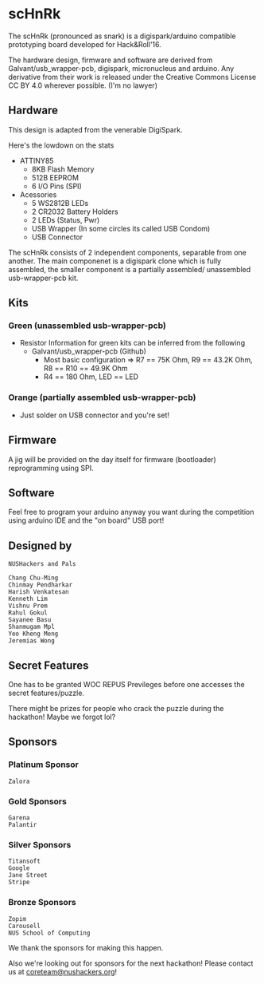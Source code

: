# scHnRk

The scHnRk (pronounced as snark) is a digispark/arduino compatible prototyping board developed for Hack&Roll'16.

The hardware design, firmware and software are derived from Galvant/usb_wrapper-pcb, digispark, micronucleus and arduino. Any derivative from their work is released under the Creative Commons License CC BY 4.0 wherever possible. (I'm no lawyer)

## Hardware

This design is adapted from the venerable DigiSpark.

Here's the lowdown on the stats
- ATTINY85
  - 8KB Flash Memory
  - 512B EEPROM
  - 6 I/O Pins (SPI)
- Acessories
  - 5 WS2812B LEDs
  - 2 CR2032 Battery Holders
  - 2 LEDs (Status, Pwr)
  - USB Wrapper (In some circles its called USB Condom)
  - USB Connector

The scHnRk consists of 2 independent components, separable from one another. The main componenet is a digispark clone which is fully assembled, the smaller component is a partially assembled/ unassembled usb-wrapper-pcb kit. 

## Kits

### Green (unassembled usb-wrapper-pcb)

- Resistor Information for green kits can be inferred from the following  
  - Galvant/usb_wrapper-pcb (Github)
    - Most basic configuration => R7 == 75K Ohm, R9 == 43.2K Ohm, R8 == R10 == 49.9K Ohm
    - R4 == 180 Ohm, LED == LED

### Orange (partially assembled usb-wrapper-pcb)

- Just solder on USB connector and you're set!

## Firmware

A jig will be provided on the day itself for firmware (bootloader) reprogramming using SPI. 

## Software

Feel free to program your arduino anyway you want during the competition using arduino IDE and the "on board" USB port!

## Designed by

```
NUSHackers and Pals

Chang Chu-Ming
Chinmay Pendharkar
Harish Venkatesan
Kenneth Lim
Vishnu Prem
Rahul Gokul
Sayanee Basu
Shanmugam Mpl
Yeo Kheng Meng
Jeremias Wong
```

## Secret Features

One has to be granted WOC REPUS Previleges before one accesses the secret features/puzzle.

There might be prizes for people who crack the puzzle during the hackathon! Maybe we forgot lol?

## Sponsors
 
### Platinum Sponsor
```
Zalora
```

### Gold Sponsors
```
Garena
Palantir
```

### Silver Sponsors
```
Titansoft
Google
Jane Street
Stripe
```

### Bronze Sponsors
```
Zopim
Carousell
NUS School of Computing
```

We thank the sponsors for making this happen.

Also we're looking out for sponsors for the next hackathon! Please contact us at coreteam@nushackers.org!
